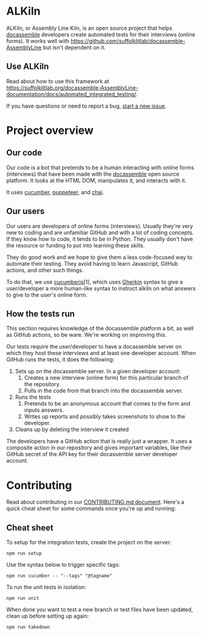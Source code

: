 # ALKiln

ALKiln, or Assembly Line Kiln, is an open source project that helps [docassemble](https://docassemble.org/) developers create automated tests for their interviews (online forms). It works well with https://github.com/suffolklitlab/docassemble-AssemblyLine but isn't dependent on it.

<!-- 
https://github.com/18F/open-source-guide/blob/18f-pages/pages/making-readmes-readable.md
√ What is this repo or project? (You can reuse the repo description you used earlier because this section doesn’t have to be long.)
√ How does it work?
√ Who will use this repo or project?
√ What is the goal of this project?
-->

## Use ALKiln
Read about how to use this framework at https://suffolklitlab.org/docassemble-AssemblyLine-documentation/docs/automated_integrated_testing/.

If you have questions or need to report a bug, [start a new issue](https://github.com/SuffolkLITLab/ALKiln/issues/new).

# Project overview

## Our code

Our code is a bot that pretends to be a human interacting with online forms (interviews) that have been made with the [docassemble](https://docassemble.org) open source platform. It looks at the HTML DOM, manipulates it, and interacts with it.

It uses [cucumber](https://cucumber.io/docs/installation/javascript/), [puppeteer](https://pptr.dev/), and [chai](https://www.chaijs.com/).

## Our users

Our users are developers of online forms (interviews). Usually they're very new to coding and are unfamiliar GitHub and with a lot of coding concepts. If they know how to code, it tends to be in Python. They usually don't have the resource or funding to put into learning these skills.

They do good work and we hope to give them a less code-focused way to automate their testing. They avoid having to learn Javascript, GitHub actions, and other such things.

To do that, we use [cucumberjs](https://cucumber.io/docs/installation/javascript/)[1], which uses [Gherkin](https://cucumber.io/docs/gherkin/reference/) syntax to give a user/developer a more human-like syntax to instruct alkiln on what answers to give to the user's online form.

## How the tests run

This section requires knowledge of the docassemble platform a bit, as well as GitHub actions, so be ware. We're working on improving this.

Our tests require the user/developer to have a docassemble server on which they host these interviews and at least one developer account. When GitHub runs the tests, it does the following:

1. Sets up on the docassemble server. In a given developer account:
   1. Creates a new interview (online form) for this particular branch of the repository.
   1. Pulls in the code from that branch into the docassemble server.
1. Runs the tests
   1. Pretends to be an anonymous account that comes to the form and inputs answers.
   1. Writes up reports and possibly takes screenshots to show to the developer.
1. Cleans up by deleting the interview it created

The developers have a GitHub action that is really just a wrapper. It uses a composite action in our repository and gives important variables, like their GitHub secret of the API key for their docassemble server developer account.

# Contributing

Read about contributing in our [CONTRIBUTING.md document](CONTRIBUTING.md). Here's a quick cheat sheet for some commands once you're up and running:

## Cheat sheet
To setup for the integration tests, create the project on the server:
```
npm run setup
```

Use the syntax below to trigger specific tags:
```
npm run cucumber -- "--tags" "@tagname"
```

To run the unit tests in isolation:
```
npm run unit
```

When done you want to test a new branch or test files have been updated, clean up before setting up again:
```
npm run takedown
```
